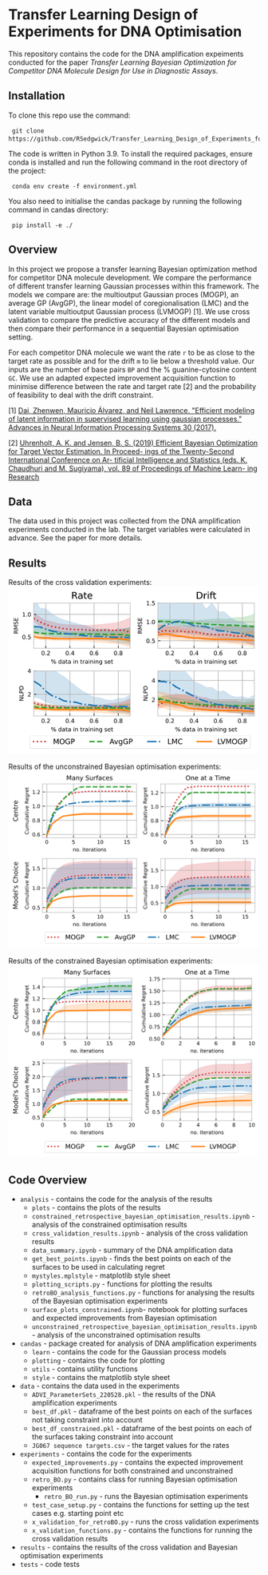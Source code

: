 # Transfer Learning Design of Experiments for DNA Optimisation

This repository contains the code for the DNA amplification expeiments conducted for the paper
_Transfer Learning Bayesian Optimization for Competitor DNA Molecule Design for Use in 
Diagnostic Assays_.

## Installation

To clone this repo use the command:
    
     git clone https://github.com/RSedgwick/Transfer_Learning_Design_of_Experiments_for_DNA_Optimisation.git

The code is written in Python 3.9. To install the required packages, ensure conda is installed and run the following 
command in the root directory of the project:

     conda env create -f environment.yml 

You also need to initialise the candas package by running the following command in candas directory:
    
     pip install -e ./

## Overview 

In this project we propose a transfer learning Bayesian optimization method for competitor DNA molecule development. We
compare the performance of different transfer learning Gaussian processes within this framework. The models we compare are:
the multioutput Gaussian proces (MOGP), an average GP (AvgGP), the linear model of coregionalisation (LMC) and
the latent variable multioutput Gaussian process (LVMOGP) [1]. We use cross validation to compare the predictive accuracy 
of the different models and then compare their performance in a sequential Bayesian optimisation setting.

For each competitor DNA molecule we want the rate `r` to be as close to the target rate as possible and for the 
drift `m` to lie below a threshold value. Our inputs are the number of base pairs `BP` and the % guanine-cytosine 
content `GC`. We use an adapted expected improvement acquisition function to minimise difference between 
the rate and target rate [2] and the probability of feasibility to deal with the drift constraint.

[1] [Dai, Zhenwen, Mauricio Álvarez, and Neil Lawrence. "Efficient modeling of latent information in 
supervised learning using gaussian processes." Advances in Neural Information Processing Systems 30 
(2017).](https://arxiv.org/abs/1705.09862)

[2] [Uhrenholt, A. K. and Jensen, B. S. (2019) Efficient Bayesian
Optimization for Target Vector Estimation. In Proceed-
ings of the Twenty-Second International Conference on Ar-
tificial Intelligence and Statistics (eds. K. Chaudhuri and
M. Sugiyama), vol. 89 of Proceedings of Machine Learn-
ing Research](http://proceedings.mlr.press/v89/uhrenholt19a/uhrenholt19a.pdf)

## Data 
The data used in this project was collected from the DNA amplification experiments conducted in the lab. The 
target variables were calculated in advance. See the paper for more details.

## Results

Results of the cross validation experiments:
![cross_validation](analysis/plots/cross_validation.svg)

Results of the unconstrained Bayesian optimisation experiments:
![unconstrained](analysis/plots/retroBO_cumulative_regret_r.svg)

Results of the constrained Bayesian optimisation experiments:
![unconstrained](analysis/plots/retroBO_cumulative_regret_all_both.svg)


## Code Overview

- `analysis` - contains the code for the analysis of the results
    - `plots` - contains the plots of the results
    - `constrained_retrospective_bayesian_optimisation_results.ipynb` - analysis of the constrained optimisation results
    - `cross_validation_results.ipynb` - analysis of the cross validation results
    - `data_summary.ipynb` - summary of the DNA amplification data
    - `get_best_points.ipynb` - finds the best points on each of the surfaces to be used in calculating regret
    - `mystyles.mplstyle` - matplotlib style sheet
    - `plotting_scripts.py` - functions for plotting the results
    - `retroBO_analysis_functions.py` - functions for analysing the results of the Bayesian optimisation experiments
    - `surface_plots_constrained.ipynb`- notebook for plotting surfaces and expected improvements from Bayesian optimisation
    - `unconstrained_retrospective_bayesian_optimisation_results.ipynb` - analysis of the unconstrained optimisation results
- `candas` - package created for analysis of DNA amplification experiments
  - `learn` - contains the code for the Gaussian process models
  - `plotting` - contains the code for plotting 
  - `utils` - contains utility functions
  - `style` - contains the matplotlib style sheet
- `data` - contains the data used in the experiments
  - `ADVI_ParameterSets_220528.pkl` - the results of the DNA amplification experiments
  - `best_df.pkl` - dataframe of the best points on each of the surfaces not taking constraint into account
  - `best_df_constrained.pkl` - dataframe of the best points on each of the surfaces taking constraint into account
  - `JG067 sequence targets.csv` - the target values for the rates 
- `experiments` - contains the code for the experiments
  - `expected_improvements.py` - contains the expected improvement acquisition functions for both constrained and unconstrained
  - `retro_BO.py` - contains class for running Bayesian optimisation experiments
    - `retro_BO_run.py` - runs the Bayesian optimisation experiments
  - `test_case_setup.py` - contains the functions for setting up the test cases e.g. starting point etc
  - `x_validation_for_retroBO.py` - runs the cross validation experiments
  - `x_validation_functions.py` - contains the functions for running the cross validation results
- `results` - contains the results of the cross validation and Bayesian optimisation experiments
- `tests` - code tests


